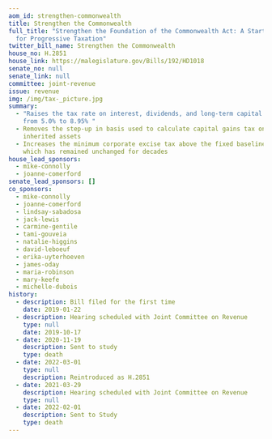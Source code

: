 ```yaml
---
aom_id: strengthen-commonwealth
title: Strengthen the Commonwealth
full_title: "Strengthen the Foundation of the Commonwealth Act: A Starting Point
  for Progressive Taxation"
twitter_bill_name: Strengthen the Commonwealth
house_no: H.2851
house_link: https://malegislature.gov/Bills/192/HD1018
senate_no: null
senate_link: null
committee: joint-revenue
issue: revenue
img: /img/tax-_picture.jpg
summary:
  - "Raises the tax rate on interest, dividends, and long-term capital gains
    from 5.0% to 8.95% "
  - Removes the step-up in basis used to calculate capital gains tax on
    inherited assets
  - Increases the minimum corporate excise tax above the fixed baseline of $456,
    which has remained unchanged for decades
house_lead_sponsors:
  - mike-connolly
  - joanne-comerford
senate_lead_sponsors: []
co_sponsors:
  - mike-connolly
  - joanne-comerford
  - lindsay-sabadosa
  - jack-lewis
  - carmine-gentile
  - tami-gouveia
  - natalie-higgins
  - david-leboeuf
  - erika-uyterhoeven
  - james-oday
  - maria-robinson
  - mary-keefe
  - michelle-dubois
history:
  - description: Bill filed for the first time
    date: 2019-01-22
  - description: Hearing scheduled with Joint Committee on Revenue
    type: null
    date: 2019-10-17
  - date: 2020-11-19
    description: Sent to study
    type: death
  - date: 2022-03-01
    type: null
    description: Reintroduced as H.2851
  - date: 2021-03-29
    description: Hearing scheduled with Joint Committee on Revenue
    type: null
  - date: 2022-02-01
    description: Sent to Study
    type: death
---
```

